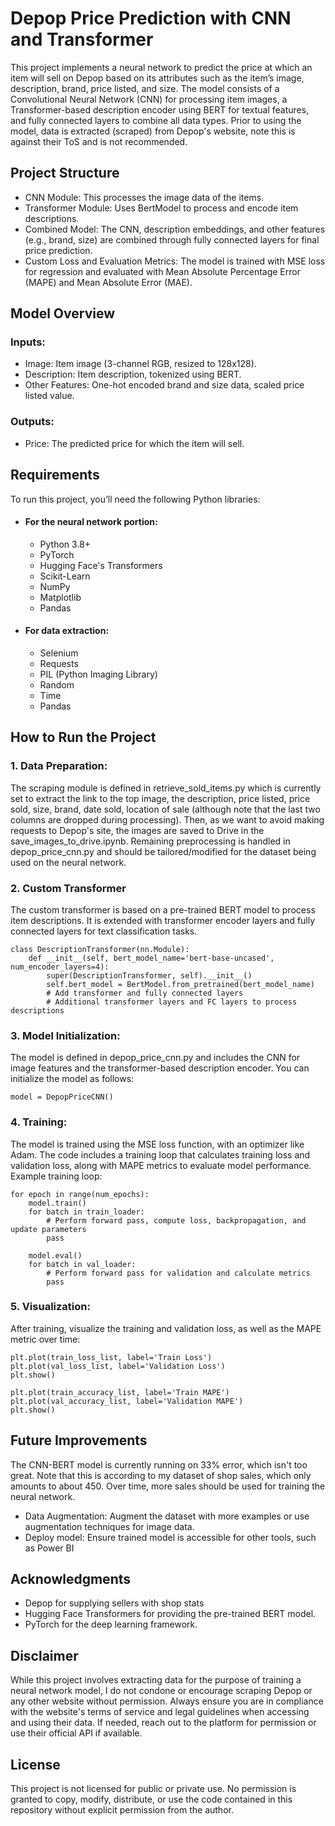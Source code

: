 # Depop Price Prediction with CNN and Transformer
This project implements a neural network to predict the price at which an item will sell on Depop based on its attributes such as the item’s image, description, brand, price listed, and size. The model consists of a Convolutional Neural Network (CNN) for processing item images, a Transformer-based description encoder using BERT for textual features, and fully connected layers to combine all data types. Prior to using the model, data is extracted (scraped) from Depop's website, note this is against their ToS and is not recommended.

## Project Structure
 - CNN Module: This processes the image data of the items.
 - Transformer Module: Uses BertModel to process and encode item descriptions.
 - Combined Model: The CNN, description embeddings, and other features (e.g., brand, size) are combined through fully connected layers for final price prediction.
 - Custom Loss and Evaluation Metrics: The model is trained with MSE loss for regression and evaluated with Mean Absolute Percentage Error (MAPE) and Mean Absolute Error (MAE).
## Model Overview
### Inputs:
 - Image: Item image (3-channel RGB, resized to 128x128).
 - Description: Item description, tokenized using BERT.
 - Other Features: One-hot encoded brand and size data, scaled price listed value.
### Outputs:
 - Price: The predicted price for which the item will sell.
## Requirements
To run this project, you’ll need the following Python libraries:
 - #### For the neural network portion:
   - Python 3.8+
   - PyTorch
   - Hugging Face's Transformers
   - Scikit-Learn
   - NumPy
   - Matplotlib
   - Pandas
 - #### For data extraction:
   - Selenium
   - Requests
   - PIL (Python Imaging Library)
   - Random
   - Time
   - Pandas   
## How to Run the Project
### 1. Data Preparation:
The scraping module is defined in retrieve_sold_items.py which is currently set to extract the link to the top image, the description, price listed, price sold, size, brand, date sold, location of sale (although note that the last two columns are dropped during processing). Then, as we want to avoid making requests to Depop's site, the images are saved to Drive in the save_images_to_drive.ipynb. Remaining preprocessing is handled in depop_price_cnn.py and should be tailored/modified for the dataset being used on the neural network.

### 2. Custom Transformer
The custom transformer is based on a pre-trained BERT model to process item descriptions. It is extended with transformer encoder layers and fully connected layers for text classification tasks.
```
class DescriptionTransformer(nn.Module):
    def __init__(self, bert_model_name='bert-base-uncased', num_encoder_layers=4):
        super(DescriptionTransformer, self).__init__()
        self.bert_model = BertModel.from_pretrained(bert_model_name)
        # Add transformer and fully connected layers
        # Additional transformer layers and FC layers to process descriptions
```

### 3. Model Initialization:
The model is defined in depop_price_cnn.py and includes the CNN for image features and the transformer-based description encoder. You can initialize the model as follows:
```
model = DepopPriceCNN()
```
### 4. Training:
The model is trained using the MSE loss function, with an optimizer like Adam. The code includes a training loop that calculates training loss and validation loss, along with MAPE metrics to evaluate model performance.
Example training loop:
```
for epoch in range(num_epochs):
    model.train()
    for batch in train_loader:
        # Perform forward pass, compute loss, backpropagation, and update parameters
        pass

    model.eval()
    for batch in val_loader:
        # Perform forward pass for validation and calculate metrics
        pass
 ```    
### 5. Visualization:

After training, visualize the training and validation loss, as well as the MAPE metric over time:
```
plt.plot(train_loss_list, label='Train Loss')
plt.plot(val_loss_list, label='Validation Loss')
plt.show()

plt.plot(train_accuracy_list, label='Train MAPE')
plt.plot(val_accuracy_list, label='Validation MAPE')
plt.show()
```
## Future Improvements
The CNN-BERT model is currently running on 33% error, which isn't too great. Note that this is according to my dataset of shop sales, which only amounts to about 450. Over time, more sales should be used for training the neural network.
 - Data Augmentation: Augment the dataset with more examples or use augmentation techniques for image data.
 - Deploy model: Ensure trained model is accessible for other tools, such as Power BI
## Acknowledgments
 - Depop for supplying sellers with shop stats
 - Hugging Face Transformers for providing the pre-trained BERT model.
 - PyTorch for the deep learning framework.
## Disclaimer
While this project involves extracting data for the purpose of training a neural network model, I do not condone or encourage scraping Depop or any other website without permission. Always ensure you are in compliance with the website's terms of service and legal guidelines when accessing and using their data. If needed, reach out to the platform for permission or use their official API if available.
## License
This project is not licensed for public or private use. No permission is granted to copy, modify, distribute, or use the code contained in this repository without explicit permission from the author.
